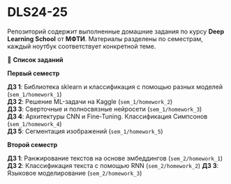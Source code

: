 # DLS24-25

Репозиторий содержит выполненные домашние задания по курсу __Deep Learning School__ от __МФТИ__.
Материалы разделены по семестрам, каждый ноутбук соответствует конкретной теме.

📌 __Список заданий__

__Первый семестр__

__ДЗ 1__: Библиотека sklearn и классификация с помощью разных моделей (``sem_1/homework_1``) <br />
__ДЗ 2__: Решение ML-задачи на Kaggle (``sem_1/homework_2``) <br />
__ДЗ 3__: Сверточные и полносвязные нейросети (``sem_1/homework_3``) <br />
__ДЗ 4__: Архитектуры CNN и Fine-Tuning. Классификация Симпсонов (``sem_1/homework_4``) <br />
__ДЗ 5__: Сегментация изображений (``sem_1/homework_5``)

__Второй семестр__

__ДЗ 1__: Ранжирование текстов на основе эмбеддингов (``sem_2/homework_1``)
__ДЗ 2__: Классификация текста с помощью RNN (``sem_2/homework_2``)
__ДЗ 3__: Языковое моделирование (``sem_2/homework_3``)
